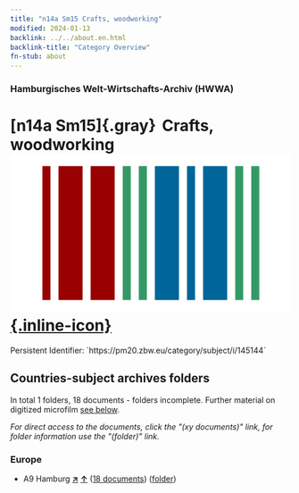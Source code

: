 ```yaml
---
title: "n14a Sm15 Crafts, woodworking"
modified: 2024-01-13
backlink: ../../about.en.html
backlink-title: "Category Overview"
fn-stub: about
---
```


### Hamburgisches Welt-Wirtschafts-Archiv (HWWA)

# [n14a Sm15]{.gray}&#8201; Crafts, woodworking &#160; [![Wikidata](/images/Wikidata-logo.svg "Wikidata"){.inline-icon}](http://www.wikidata.org/entity/Q104710683)

<div class="hint">Persistent Identifier: `https://pm20.zbw.eu/category/subject/i/145144`</div>







## Countries-subject archives folders







In total 1 folders, 18 documents - folders incomplete. Further material on digitized microfilm [see below](#filmsections).

_For direct access to the documents, click the "(xy documents)" link, for folder information use the "(folder)" link._



### Europe

- A9 Hamburg [**&nearr;**](../../../geo/i/140905/about.en.html "Hamburg (all folders)") [**&uarr;**](../../../geo/about.en.html#A9 "Country category system") (<a href="https://pm20.zbw.eu/iiifview/folder/sh/140905,145144" title="about: Hamburg : Crafts, woodworking" target="_blank">18 documents</a>) ([folder](../../../../folder/sh/1409xx/140905/1451xx/145144/about.en.html))



<a id="filmsections" />













